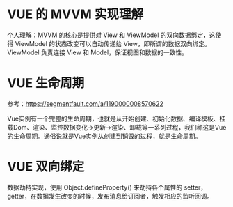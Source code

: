 # VUE 的 MVVM 实现理解
个人理解：MVVM 的核心是提供对 View 和 ViewModel 的双向数据绑定，这使得 ViewModel 的状态改变可以自动传递给 View，即所谓的数据双向绑定。ViewModel 负责连接 View 和 Model，保证视图和数据的一致性。

# VUE 生命周期
参考：https://segmentfault.com/a/1190000008570622

Vue实例有一个完整的生命周期，也就是从开始创建、初始化数据、编译模板、挂载Dom、渲染、监控数据变化→更新→渲染、卸载等一系列过程，我们称这是Vue的生命周期。通俗说就是Vue实例从创建到销毁的过程，就是生命周期。

# VUE 双向绑定
数据劫持实现，使用 Object.defineProperty() 来劫持各个属性的 setter，getter，在数据发生改变的时候，发布消息给订阅者，触发相应的监听回调。